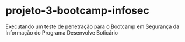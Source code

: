# projeto-3-bootcamp-infosec
Executando um teste de penetração para o Bootcamp em Segurança da Informação do Programa Desenvolve Boticário
